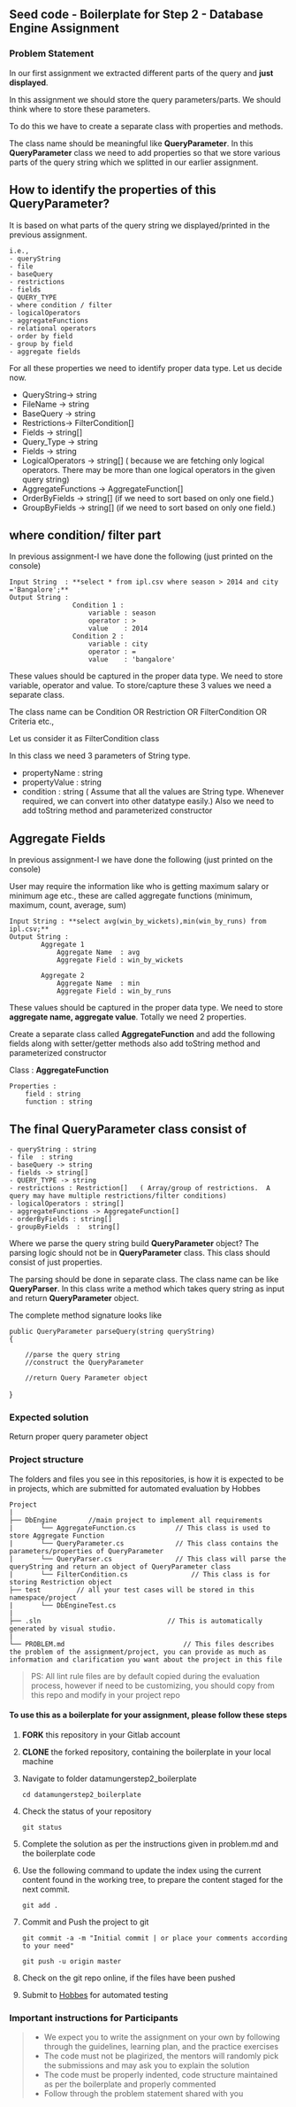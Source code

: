 ﻿## Seed code - Boilerplate for Step 2 - Database Engine Assignment

### Problem Statement

In our first assignment we extracted different parts of the query and **just displayed**. 

In this assignment we should store the query parameters/parts. We should think where to store these parameters.  

To do this we have to create a separate class with properties and methods.

The class name should be meaningful like **QueryParameter**. In this **QueryParameter** class we need to add properties so that we store various parts of 
the query string which we splitted in our earlier assignment.

## How to identify the properties of this QueryParameter?
It is based on what parts of the query string we displayed/printed in the previous assignment.

    i.e.,
    - queryString
    - file
    - baseQuery
    - restrictions
    - fields
    - QUERY_TYPE
    - where condition / filter
    - logicalOperators
    - aggregateFunctions
    - relational operators
    - order by field
    - group by field
    - aggregate fields

For all these properties we need to identify proper data type.  Let us decide now.
- QueryString-> string
- FileName -> string
- BaseQuery -> string
- Restrictions-> FilterCondition[]
- Fields -> string[]
- Query_Type -> string
- Fields ->  string
- LogicalOperators -> string[]  ( because we are fetching only logical operators.  There may be more than one logical operators in the given query string)
- AggregateFunctions -> AggregateFunction[]
- OrderByFields -> string[]  (if we need to sort based on only one field.)
- GroupByFields -> string[] (if we need to sort based on only one field.)

where condition/ filter part
---------------------------
 In previous assignment-I we have done the following (just printed on the console)
 
    Input String  : **select * from ipl.csv where season > 2014 and city ='Bangalore';**
    Output String : 
                    Condition 1 : 
                        variable : season
                        operator : > 
                        value    : 2014 
                    Condition 2 : 
                        variable : city
                        operator : =
                        value    : 'bangalore'
 
 These values should be captured in the proper data type.  We need to store variable, operator and value. To store/capture these 3 values we need a separate class.
 
 The class name can be Condition OR Restriction OR FilterCondition OR Criteria etc.,  
 
 Let us consider it as FilterCondition class
 
 In this class we need 3 parameters of String type.
 - propertyName : string
 - propertyValue : string
 - condition : string  ( Assume that all the values are String type.  Whenever required, we can convert into other datatype easily.)
 Also we need to add toString method and parameterized constructor
 
Aggregate Fields
------------------
In previous assignment-I we have done the following (just printed on the console)

User may require the information like who is getting maximum salary or minimum age etc., these are called aggregate functions (minimum, maximum, count, average, sum)

    Input String : **select avg(win_by_wickets),min(win_by_runs) from ipl.csv;** 
    Output String : 
            Aggregate 1
                Aggregate Name  : avg
                Aggregate Field : win_by_wickets

            Aggregate 2
                Aggregate Name  : min
                Aggregate Field : win_by_runs

These values should be captured in the proper data type.  We need to store **aggregate name, aggregate value**.
Totally we need 2 properties.
 
Create a separate class called **AggregateFunction** and add the following fields along with setter/getter methods also add toString method and parameterized constructor

Class : **AggregateFunction**
   
    Properties : 
        field : string
        function : string
        
    
The final QueryParameter class consist of
-----------------------------------------
    - queryString : string
    - file  : string
    - baseQuery -> string
    - fields -> string[]
    - QUERY_TYPE -> string
    - restrictions : Restriction[]   ( Array/group of restrictions.  A query may have multiple restrictions/filter conditions)
    - logicalOperators : string[]
    - aggregateFunctions -> AggregateFunction[]
    - orderByFields : string[]
    - groupByFields  :  string[]

Where we parse the query string build **QueryParameter** object? The parsing logic should not be in **QueryParameter** class. This class should consist of just properties.

The parsing should be done in separate class. The class name can be like **QueryParser**. In this class write a method which takes query string as input and return **QueryParameter** object.

The complete method signature looks like

    public QueryParameter parseQuery(string queryString)
    {

        //parse the query string
        //construct the QueryParameter

        //return Query Parameter object

}


### Expected solution
Return proper query parameter object

### Project structure

The folders and files you see in this repositories, is how it is expected to be in projects, which are submitted for automated evaluation by Hobbes

	Project
	|	
	├── DbEngine		//main project to implement all requirements
	|		└── AggregateFunction.cs          // This class is used to store Aggregate Function
	|		└── QueryParameter.cs             // This class contains the parameters/properties of QueryParameter
	|		└── QueryParser.cs                // This class will parse the queryString and return an object of QueryParameter class
	|		└── FilterCondition.cs                // This class is for storing Restriction object
	├── test         // all your test cases will be stored in this namespace/project
    |       └── DbEngineTest.cs  
	|
	├── .sln			                    // This is automatically generated by visual studio.
	|
	└── PROBLEM.md  		                    // This files describes the problem of the assignment/project, you can provide as much as information and clarification you want about the project in this file

> PS: All lint rule files are by default copied during the evaluation process, however if need to be customizing, you should copy from this repo and modify in your project repo


#### To use this as a boilerplate for your assignment, please follow these steps

1. **FORK** this repository in your Gitlab account

2. **CLONE** the forked repository, containing the boilerplate in your local machine
     
3. Navigate to  folder datamungerstep2_boilerplate

    `cd datamungerstep2_boilerplate`

4. Check the status of your repository
     
     `git status`

5. Complete the solution as per the instructions given in problem.md and the boilerplate code

6. Use the following command to update the index using the current content found in the working tree, to prepare the content staged for the next commit.

     `git add .`
 
7. Commit and Push the project to git

     `git commit -a -m "Initial commit | or place your comments according to your need"`

     `git push -u origin master`

8. Check on the git repo online, if the files have been pushed

9. Submit to [Hobbes](https://hobbes-ust.stackroute.in) for automated testing


### Important instructions for Participants
> - We expect you to write the assignment on your own by following through the guidelines, learning plan, and the practice exercises
> - The code must not be plagirized, the mentors will randomly pick the submissions and may ask you to explain the solution
> - The code must be properly indented, code structure maintained as per the boilerplate and properly commented
> - Follow through the problem statement shared with you

